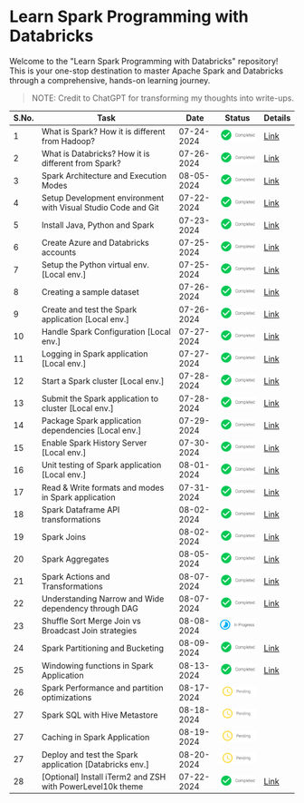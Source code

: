 # Learn Spark Programming with Databricks

Welcome to the "Learn Spark Programming with Databricks" repository! This is your one-stop destination to master Apache Spark and Databricks through a comprehensive, hands-on learning journey.

> NOTE: Credit to ChatGPT for transforming my thoughts into write-ups.

| S.No. | Task                                                          | Date       | Status                                        | Details                                                                          |
|-------|---------------------------------------------------------------|------------|-----------------------------------------------|----------------------------------------------------------------------------------|
| 1     | What is Spark? How it is different from Hadoop?               | 07-24-2024 | ![Completed](./images/icons/completed.png)    | [Link](./docs/basics.md#what-is-spark)                                           |
| 2     | What is Databricks? How it is different from Spark?           | 07-26-2024 | ![Completed](./images/icons/completed.png)    | [Link](./docs/basics.md#what-is-databricks)                                      |
| 3     | Spark Architecture and Execution Modes                        | 08-05-2024 | ![Completed](./images/icons/completed.png)    | [Link](./docs/basics.md#spark-architecture)                                      |
| 4     | Setup Development environment with Visual Studio Code and Git | 07-22-2024 | ![Completed](./images/icons/completed.png)    | [Link](./docs/setup_dev_machine.md#development-tools-setup)                      |
| 5     | Install Java, Python and Spark                                | 07-23-2024 | ![Completed](./images/icons/completed.png)    | [Link](./docs/setup_dev_machine.md#spark-setup)                                  |
| 6     | Create Azure and Databricks accounts                          | 07-25-2024 | ![Completed](./images/icons/completed.png)    | [Link](./docs/setup_dev_machine.md#azure-and-databricks-setup)                   |
| 7     | Setup the Python virtual env. [Local env.]                    | 07-25-2024 | ![Completed](./images/icons/completed.png)    | [Link](./docs/setup_dev_machine.md#setup-python-virtual-env)                     |
| 8     | Creating a sample dataset                                     | 07-26-2024 | ![Completed](./images/icons/completed.png)    | [Link](./docs/dataset.md#create-a-sample-dataset)                                |
| 9     | Create and test the Spark application [Local env.]            | 07-26-2024 | ![Completed](./images/icons/completed.png)    | [Link](./docs/implementation.md#first-application)                               |
| 10    | Handle Spark Configuration [Local env.]                       | 07-27-2024 | ![Completed](./images/icons/completed.png)    | [Link](./docs/implementation.md#handling-spark-configuration)                    |
| 11    | Logging in Spark application [Local env.]                     | 07-27-2024 | ![Completed](./images/icons/completed.png)    | [Link](./docs/implementation.md#creating-a-custom-logger)                        |
| 12    | Start a Spark cluster [Local env.]                            | 07-28-2024 | ![Completed](./images/icons/completed.png)    | [Link](./docs/setup_dev_machine.md#start-a-spark-cluster)                        |
| 13    | Submit the Spark application to cluster [Local env.]          | 07-28-2024 | ![Completed](./images/icons/completed.png)    | [Link](./docs/implementation.md#deploy-the-spark-application)                    |
| 14    | Package Spark application dependencies [Local env.]           | 07-29-2024 | ![Completed](./images/icons/completed.png)    | [Link](./docs/implementation.md#package-spark-application-dependencies)          |
| 15    | Enable Spark History Server [Local env.]                      | 07-30-2024 | ![Completed](./images/icons/completed.png)    | [Link](./docs/setup_dev_machine.md#enable-spark-history-server)                  |
| 16    | Unit testing of Spark application [Local env.]                | 08-01-2024 | ![Completed](./images/icons/completed.png)    | [Link](./docs/implementation.md#unit-testing-spark-application)                  |
| 17    | Read & Write formats and modes in Spark application           | 07-31-2024 | ![Completed](./images/icons/completed.png)    | [Link](./docs/basics.md#read-and-write-formats-and-modes)                        |
| 18    | Spark Dataframe API transformations                           | 08-02-2024 | ![Completed](./images/icons/completed.png)    | [Link](./docs/implementation.md#basic-spark-transformations)                     |
| 19    | Spark Joins                                                   | 08-02-2024 | ![Completed](./images/icons/completed.png)    | [Link](./docs/implementation.md#joins-in-spark-application)                      |
| 20    | Spark Aggregates                                              | 08-05-2024 | ![Completed](./images/icons/completed.png)    | [Link](./docs/implementation.md#aggregates-in-spark-application)                 |
| 21    | Spark Actions and Transformations                             | 08-07-2024 | ![Completed](./images/icons/completed.png)    | [Link](./docs/basics.md#spark-lazy-evaluation-with-transformations-and-actions)  |
| 22    | Understanding Narrow and Wide dependency through DAG          | 08-07-2024 | ![Completed](./images/icons/completed.png)    | [Link](./docs/implementation.md#narrow-and-wide-dependency-in-spark-application) |
| 23    | Shuffle Sort Merge Join vs Broadcast Join strategies          | 08-08-2024 | ![In-Progress](./images/icons/inprogress.png) |                                                                                  |
| 24    | Spark Partitioning and Bucketing                              | 08-09-2024 | ![Completed](./images/icons/completed.png)    | [Link](./docs/implementation.md#partitioning-and-bucketing-in-spark-application) |
| 25    | Windowing functions in Spark Application                      | 08-13-2024 | ![Completed](./images/icons/completed.png)    | [Link](./docs/implementation.md#windowing-functions-in-spark-application)        |
| 26    | Spark Performance and partition optimizations                 | 08-17-2024 | ![Pending](./images/icons/pending.png)        |                                                                                  |
| 27    | Spark SQL with Hive Metastore                                 | 08-18-2024 | ![Pending](./images/icons/pending.png)        |                                                                                  |
| 27    | Caching in Spark Application                                  | 08-19-2024 | ![Pending](./images/icons/pending.png)        |                                                                                  |
| 27    | Deploy and test the Spark application [Databricks env.]       | 08-20-2024 | ![Pending](./images/icons/pending.png)        |                                                                                  |
| 28    | [Optional] Install iTerm2 and ZSH with PowerLevel10k theme    | 07-22-2024 | ![Completed](./images/icons/completed.png)    | [Link](./docs/setup_dev_machine.md#terminal-setup)                               |
